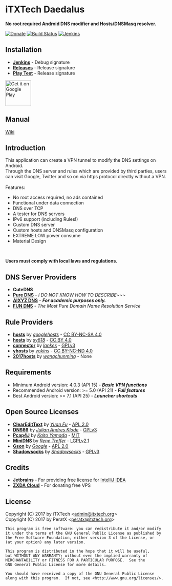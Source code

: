 iTXTech Daedalus
===============
__No root required Android DNS modifier and Hosts/DNSMasq resolver.__

[![Donate](https://img.shields.io/badge/alipay-donate-yellow.svg)](https://qr.alipay.com/a6x07022gffiehykicipv1a)
[![Build Status](https://travis-ci.org/iTXTech/Daedalus.svg?branch=master)](https://travis-ci.org/iTXTech/Daedalus)
[![Jenkins](https://img.shields.io/jenkins/s/http/dev.itxtech.org:10298/job/Daedalus.svg)](http://dev.itxtech.org:10298/job/Daedalus/)

Installation
-------------
* __[Jenkins](http://dev.itxtech.org:10298/job/Daedalus/)__ - Debug signature
* __[Releases](https://github.com/iTXTech/Daedalus/releases)__ - Release signature
* __[Play Test](https://play.google.com/apps/testing/org.itxtech.daedalus)__ - Release signature

[<img alt='Get it on Google Play'
      src='https://play.google.com/intl/en_us/badges/images/generic/en_badge_web_generic.png'
      height="80">](https://play.google.com/store/apps/details?id=org.itxtech.daedalus)

Manual
-------------
[Wiki](https://github.com/iTXTech/Daedalus/wiki)

Introduction
-------------
This application can create a VPN tunnel to modify the DNS settings on Android.<br>
Through the DNS server and rules which are provided by third parties, users can visit Google, Twitter and so on via https protocol directly without a VPN.<br>
<br>
Features:
* No root access required, no ads contained
* Functional under data connection
* DNS over TCP
* A tester for DNS servers
* IPv6 support (including Rules!)
* Custom DNS server
* Custom hosts and DNSMasq configuration
* EXTREME LOW power consume
* Material Design
<br>

__Users must comply with local laws and regulations.__<br>

DNS Server Providers
-------------
* __CuteDNS__
* __[Pure DNS](http://puredns.cn/)__ - *I DO NOT KNOW HOW TO DESCRIBE~~~*
* __[AIXYZ DNS](https://aixyz.com/)__ - __*For academic purposes only.*__
* __[FUN DNS](http://fundns.cn)__ - *The Most Pure Domain Name Resolution Service*

Rule Providers
-------------
* __[hosts](https://github.com/googlehosts/hosts)__ by *[googlehosts](https://github.com/googlehosts)* - [CC BY-NC-SA 4.0](https://creativecommons.org/licenses/by-nc-sa/4.0/deed.zh)
* __[hosts](https://github.com/sy618/hosts)__ by *[sy618](https://github.com/sy618)* - [CC BY 4.0](https://creativecommons.org/licenses/by/4.0/deed.zh)
* __[connector](https://git.oschina.net/lengers/connector)__ by *[lankes](https://git.oschina.net/lengers)* - [GPLv3](https://git.oschina.net/lengers/connector/blob/master/LICENSE)
* __[yhosts](https://github.com/vokins/yhosts)__ by *[vokins](https://github.com/vokins)* - [CC BY-NC-ND 4.0](https://creativecommons.org/licenses/by-nc-nd/4.0/)
* __[2017hosts](https://github.com/wangchunming/2017hosts)__ by *[wangchunming](https://github.com/wangchunming)* - None

Requirements
-------------
* Minimum Android version: 4.0.3 (API 15) - __*Basic VPN functions*__
* Recommended Android version: >= 5.0 (API 21) - __*Full features*__
* Best Android version: >= 7.1 (API 25) - __*Launcher shortcuts*__

Open Source Licenses
-------------
* __[ClearEditText](https://github.com/MrFuFuFu/ClearEditText)__ by *[Yuan Fu](https://github.com/MrFuFuFu)* - [APL 2.0](https://github.com/MrFuFuFu/ClearEditText)
* __[DNS66](https://github.com/julian-klode/dns66)__ by *[Julian Andres Klode](https://github.com/julian-klode)* - [GPLv3](https://github.com/julian-klode/dns66/blob/master/COPYING)
* __[Pcap4J](https://github.com/kaitoy/pcap4j)__ by *[Kaito Yamada](https://github.com/kaitoy)* - [MIT](https://github.com/kaitoy/pcap4j)
* __[MiniDNS](https://github.com/rtreffer/minidns)__ by *[Rene Treffer](https://github.com/rtreffer)* - [LGPLv2.1](https://github.com/rtreffer/minidns/blob/master/LICENCE_LGPL2.1)
* __[Gson](https://github.com/google/gson)__ by *[Google](https://github.com/google)* - [APL 2.0](https://github.com/google/gson/blob/master/LICENSE)
* __[Shadowsocks](https://github.com/shadowsocks/shadowsocks-android)__ by *[Shadowsocks](https://github.com/shadowsocks)* - [GPLv3](https://github.com/shadowsocks/shadowsocks-android/blob/master/LICENSE)

Credits
------------
* __[Jetbrains](https://www.jetbrains.com/)__ - For providing free license for [IntelliJ IDEA](https://www.jetbrains.com/idea/)
* __[ZXDA Cloud](https://cloud.zxda.net/)__ - For donating free VPS

License
------------
Copyright (C) 2017 by iTXTech <[admin@itxtech.org](mailto:admin@itxtech.org)><br>
Copyright (C) 2017 by PeratX <[peratx@itxtech.org](mailto:peratx@itxtech.org)>

	This program is free software: you can redistribute it and/or modify
	it under the terms of the GNU General Public License as published by
	the Free Software Foundation, either version 3 of the License, or
	(at your option) any later version.

	This program is distributed in the hope that it will be useful,
	but WITHOUT ANY WARRANTY; without even the implied warranty of
	MERCHANTABILITY or FITNESS FOR A PARTICULAR PURPOSE.  See the
	GNU General Public License for more details.

	You should have received a copy of the GNU General Public License
	along with this program.  If not, see <http://www.gnu.org/licenses/>.